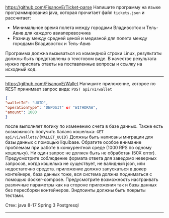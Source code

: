 https://github.com/FisanovE/Ticket-parse
Напишите программу на языке программирования java, которая прочитает файл `tickets.json` и рассчитает:
- Минимальное время полета между городами Владивосток и Тель-Авив для каждого авиаперевозчика
- Разницу между средней ценой  и медианой для полета между городами  Владивосток и Тель-Авив

Программа должна вызываться из командной строки Linux, результаты должны быть представлены в текстовом виде. 
В качестве результата нужно прислать ответы на поставленные вопросы и ссылку на исходный код.
***
https://github.com/FisanovE/Wallet
Напишите приложение, которое по REST принимает запрос вида: `POST api/v1/wallet`
```json
{
"walletId": "UUID",
"operationType": "DEPOSIT" or "WITHDRAW",
"amount": 1000
}
```
после выполняет логику по изменению счета в базе данных. Также есть возможность получить баланс кошелька: `GET api/v1/wallets/{WALLET_UUID}` Должны быть написаны миграции для базы данных с помощью liquibase. Обратите особое внимание проблемам при работе в конкурентной среде (1000 RPS по одному кошельку). Ни один запрос не должен быть не обработан (50Х error). Предусмотрите соблюдение формата ответа для заведомо неверных запросов, когда кошелька не существует, не валидный json, или недостаточно средств. приложение должно запускаться в докер контейнере, база данных тоже, вся система должна подниматься с помощью docker-compose. Предусмотрите возможность настраивать различные параметры как на стороне приложения так и базы данных без пересборки контейнеров. Эндпоинты должны быть покрыты тестами.

Стек:
java 8-17 Spring 3 Postgresql
***
